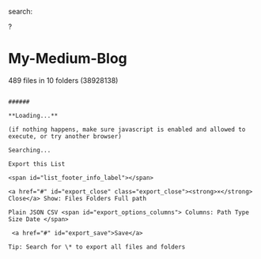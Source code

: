 <span class="app_header_icon"></span>

search:

?

My-Medium-Blog
==============

489 files in 10 folders (<span id="tot_size">38928138</span>)  
~~~ The link you click will appear in the iframe to the right ~~~ copyright @bgoonz

###### 

**Loading...**

(if nothing happens, make sure javascript is enabled and allowed to execute, or try another browser)

Searching...

Export this List

<span id="list_footer_info_label"></span>

<a href="#" id="export_close" class="export_close"><strong>×</strong> Close</a> Show: Files Folders Full path

Plain JSON CSV <span id="export_options_columns"> Columns: Path Type Size Date </span>

 <a href="#" id="export_save">Save</a>

Tip: Search for \* to export all files and folders
